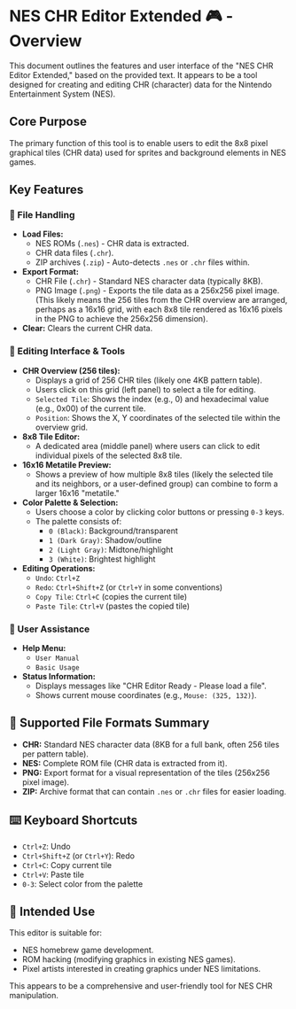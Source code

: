 # NES CHR Editor Extended 🎮 - Overview

This document outlines the features and user interface of the "NES CHR Editor Extended," based on the provided text. It appears to be a tool designed for creating and editing CHR (character) data for the Nintendo Entertainment System (NES).

## Core Purpose

The primary function of this tool is to enable users to edit the 8x8 pixel graphical tiles (CHR data) used for sprites and background elements in NES games.

## Key Features

### 📁 File Handling
* **Load Files:**
    * NES ROMs (`.nes`) - CHR data is extracted.
    * CHR data files (`.chr`).
    * ZIP archives (`.zip`) - Auto-detects `.nes` or `.chr` files within.
* **Export Format:**
    * CHR File (`.chr`) - Standard NES character data (typically 8KB).
    * PNG Image (`.png`) - Exports the tile data as a 256x256 pixel image. (This likely means the 256 tiles from the CHR overview are arranged, perhaps as a 16x16 grid, with each 8x8 tile rendered as 16x16 pixels in the PNG to achieve the 256x256 dimension).
* **Clear:** Clears the current CHR data.

### 🎨 Editing Interface & Tools
* **CHR Overview (256 tiles):**
    * Displays a grid of 256 CHR tiles (likely one 4KB pattern table).
    * Users click on this grid (left panel) to select a tile for editing.
    * `Selected Tile`: Shows the index (e.g., 0) and hexadecimal value (e.g., 0x00) of the current tile.
    * `Position`: Shows the X, Y coordinates of the selected tile within the overview grid.
* **8x8 Tile Editor:**
    * A dedicated area (middle panel) where users can click to edit individual pixels of the selected 8x8 tile.
* **16x16 Metatile Preview:**
    * Shows a preview of how multiple 8x8 tiles (likely the selected tile and its neighbors, or a user-defined group) can combine to form a larger 16x16 "metatile."
* **Color Palette & Selection:**
    * Users choose a color by clicking color buttons or pressing `0-3` keys.
    * The palette consists of:
        * `0 (Black)`: Background/transparent
        * `1 (Dark Gray)`: Shadow/outline
        * `2 (Light Gray)`: Midtone/highlight
        * `3 (White)`: Brightest highlight
* **Editing Operations:**
    * `Undo`: `Ctrl+Z`
    * `Redo`: `Ctrl+Shift+Z` (or `Ctrl+Y` in some conventions)
    * `Copy Tile`: `Ctrl+C` (copies the current tile)
    * `Paste Tile`: `Ctrl+V` (pastes the copied tile)

### 📖 User Assistance
* **Help Menu:**
    * `User Manual`
    * `Basic Usage`
* **Status Information:**
    * Displays messages like "CHR Editor Ready - Please load a file".
    * Shows current mouse coordinates (e.g., `Mouse: (325, 132)`).

## 💾 Supported File Formats Summary

* **CHR:** Standard NES character data (8KB for a full bank, often 256 tiles per pattern table).
* **NES:** Complete ROM file (CHR data is extracted from it).
* **PNG:** Export format for a visual representation of the tiles (256x256 pixel image).
* **ZIP:** Archive format that can contain `.nes` or `.chr` files for easier loading.

## ⌨️ Keyboard Shortcuts

* `Ctrl+Z`: Undo
* `Ctrl+Shift+Z` (or `Ctrl+Y`): Redo
* `Ctrl+C`: Copy current tile
* `Ctrl+V`: Paste tile
* `0-3`: Select color from the palette

## 🎯 Intended Use

This editor is suitable for:
* NES homebrew game development.
* ROM hacking (modifying graphics in existing NES games).
* Pixel artists interested in creating graphics under NES limitations.

This appears to be a comprehensive and user-friendly tool for NES CHR manipulation.
